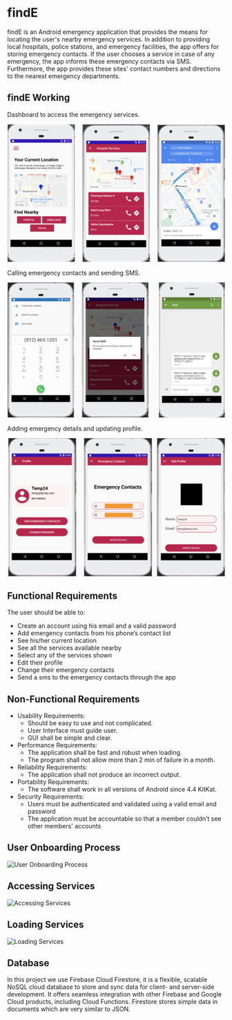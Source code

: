 # findE

findE is an Android emergency application that provides the means
for locating the user's nearby emergency services. In addition to providing local hospitals, police stations, and emergency facilities, the app offers for storing emergency contacts. If the user chooses a service in case of any emergency, the app informs these emergency contacts via SMS. Furthermore, the app provides these sites' contact numbers and directions to the nearest emergency departments. 

## findE Working

Dashboard to access the emergency services.

![Dashboard](output/img1.png)


Calling emergency contacts and sending SMS.

![Call emergency contacts and sending SMS](output/img2.png)


Adding emergency details and updating profile.

![Adding emergency contacts](output/img3.png)


## Functional Requirements

The user should be able to:
- Create an account using his email and a valid password
- Add emergency contacts from his phone’s contact list
- See his/her current location
- See all the services available nearby
- Select any of the services shown 
- Edit their profile
- Change their emergency contacts
- Send a sms to the emergency contacts through  the app

## Non-Functional Requirements

- Usability Requirements:
  - Should be easy to use and not complicated.
  - User Interface must guide user.
  - GUI shall be simple and clear.
- Performance Requirements:
  - The application shall be fast and robust when loading.
  - The program shall not allow more than 2 min of failure in a month.
- Reliability Requirements:
  - The application shall not produce an incorrect output.
- Portability Requirements:
  - The software shall work in all versions of Android since 4.4 KitKat.
- Security Requirements:
  - Users must be authenticated and validated using a valid email and password
  - The  application  must be accountable so that a member couldn’t see other members' accounts

## User Onboarding Process

![User Onboarding Process](output/img4.png)

## Accessing Services

![Accessing Services](output/img5.png)

## Loading Services

![Loading Services](output/img6.png)

## Database

In this project we use Firebase Cloud Firestore, it is
a flexible, scalable NoSQL cloud database to store and sync data for client- and server-side
development. It offers seamless integration with other Firebase and Google Cloud products, including
Cloud Functions. Firestore stores simple data in documents which are very similar to JSON.



